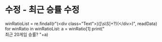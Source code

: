 # 수정 - 최근 승률 수정 
winRatioList = re.findall(r"(\<div class=\"Text\"\>)([\s\S]+?)(\<\/div\>)", readData)
for winRatio in winRatioList:
    a = winRatio[1]
    print("<br>최근 20게임 승률? "+a)
